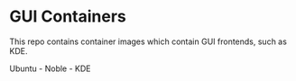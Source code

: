 # GUI Containers

This repo contains container images which contain GUI frontends, such as KDE.

Ubuntu - Noble - KDE
